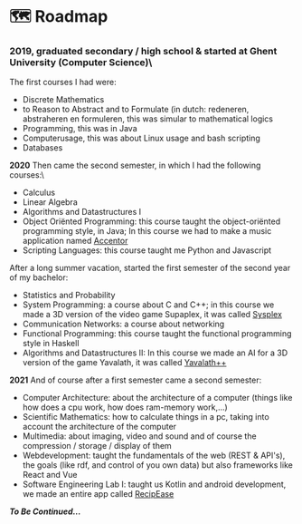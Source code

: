 #  🗺️ Roadmap

### 2019, graduated secondary / high school & started at Ghent University (Computer Science)\
The first courses I had were:
- Discrete Mathematics
- to Reason to Abstract and to Formulate (in dutch: redeneren, abstraheren en formuleren, this was simular to mathematical logics
- Programming, this was in Java
- Computerusage, this was about Linux usage and bash scripting
- Databases

**2020** Then came the second semester, in which I had the following courses:\
- Calculus
- Linear Algebra
- Algorithms and Datastructures I
- Object Oriënted Programming: this course taught the object-oriënted programming style, in Java; In this course we had to make a music application named [Accentor](project_descriptions/accentor.md)
- Scripting Languages: this course taught me Python and Javascript

After a long summer vacation, started the first semester of the second year of my bachelor:
- Statistics and Probability
- System Programming: a course about C and C++; in this course we made a 3D version of the video game Supaplex, it was called [Sysplex](project_descriptions/sysplex.md) 
- Communication Networks: a course about networking
- Functional Programming: this course taught the functional programming style in Haskell
- Algorithms and Datastructures II: In this course we made an AI for a 3D version of the game Yavalath, it was called [Yavalath++](project_descriptions/yavalath.md)

**2021** And of course after a first semester came a second semester:
- Computer Architecture: about the architecture of a computer (things like how does a cpu work, how does ram-memory work,...)
- Scientific Mathematics: how to calculate things in a pc, taking into account the architecture of the computer
- Multimedia: about imaging, video and sound and of course the compression / storage / display of them
- Webdevelopment: taught the fundamentals of the web (REST & API's), the goals (like rdf, and control of you own data) but also frameworks like React and Vue
- Software Engineering Lab I: taught us Kotlin and android development, we made an entire app called [RecipEase](project_descriptions/recipease.md)


**_To Be Continued..._**
